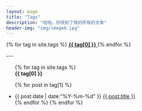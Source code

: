 ```yaml
---
layout: page
title: "Tags"
description: "哈哈，你找到了我的所有的文章"  
header-img: "img/image6.jpg"  
---
```


<div id='tag_cloud'>

{% for tag in site.tags %}
<a href="#{{ tag[0] }}" title="{{ tag[0] }}" rel="{{ tag[1].size }}">
  <i class="fa fa-tag" aria-hidden="true"></i>
  <strong>{{ tag[0] }}</strong>
</a>
{% endfor %}
</div>
---
<ul class="listing">
{% for tag in site.tags %}

  
  <div class="listing-seperator" id="{{ tag[0] }}">
    <i class="fa fa-tag" aria-hidden="true"></i>
    <strong>{{ tag[0] }}</strong>
  </div>

{% for post in tag[1] %}
  <li class="listing-item">
  <time datetime="{{ post.date | date:"%Y-%m-%d" }}">{{ post.date | date:"%Y-%m-%d" }}</time>
  <a href="{{ post.url }}" title="{{ post.title }}">{{ post.title }}</a>
  </li>
{% endfor %}
{% endfor %}
</ul>





